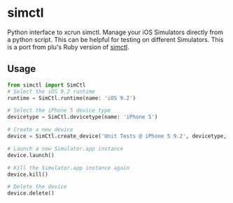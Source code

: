 # simctl

Python interface to xcrun simctl. Manage your iOS Simulators directly from a python script. This can be helpful for testing on different Simulators. This is a port from plu's Ruby version of [simctl](https://github.com/plu).

## Usage

```python
from simctl import SimCtl
# Select the iOS 9.2 runtime
runtime = SimCtl.runtime(name: 'iOS 9.2')

# Select the iPhone 5 device type
devicetype = SimCtl.devicetype(name: 'iPhone 5')

# Create a new device
device = SimCtl.create_device('Unit Tests @ iPhone 5 9.2', devicetype, runtime)

# Launch a new Simulator.app instance
device.launch()

# Kill the Simulator.app instance again
device.kill()

# Delete the device
device.delete()

```
